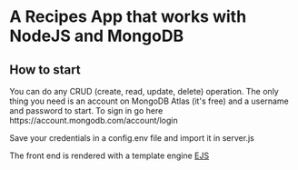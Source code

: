 # A Recipes App that works with NodeJS and MongoDB

<h2>How to start</h2>
<p>You can do any CRUD (create, read, update, delete) operation. The only thing you need is an account on MongoDB Atlas (it's free) and a username and password to start. To sign in go here https://account.mongodb.com/account/login</p> 
<p>Save your credentials in a config.env file and import it in server.js</p>
<p>The front end is rendered with a template engine <a href="https://github.com/mde/ejs/tree/main">EJS</a></p>
